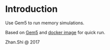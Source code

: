 # Introduction

Use Gem5 to run memory simulations.

Based on [Gem5](http://www.gem5.org) and [docker image](https://github.com/Zhan2012/docker-gem5) for quick run.

Zhan.Shi @ 2017

